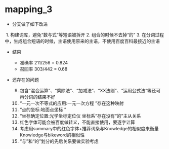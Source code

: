 # mapping_3

+ 分支做了如下改进

  1. 构建词库，避免“数与式”等短语被拆开
  2. 组合的时候不去掉“的”
  3. 在分词过程中，生成组合短语的时候，主语使用原来的主语，不使用百度百科最接近的主语

+ 结果

  + 准确率 211/256 = 0.824
  + 召回率 303/442 = 0.68

+ 还存在的问题  

  9. 包含“混合运算”、“乘除法”、“加减法”、“XX法则”、“运用公式法”等还可再分词的结果不好
  10. “一元一次不等式的应用:一元一次方程 ”存在这种映射
  11. “点的坐标:地面点坐标 ”
  12. “坐标确定位置:光学坐标定位仪 坐标系”存在没有“的”主从关系
  13. 红色字体可能会被百度做转义，不能直接使用，要逐字计算
  14. 考虑用summary中的红色字体+推荐词条与Knowledge的相似度来衡量Knowledge与bikeword的相似性
  15. “与”和“的”划分的先后关系要做实验考虑
